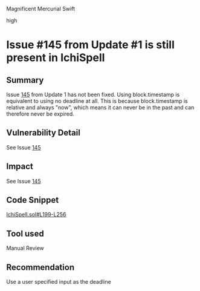 Magnificent Mercurial Swift

high

# Issue #145 from Update #1 is still present in IchiSpell
## Summary

Issue [145](https://github.com/sherlock-audit/2023-04-blueberry-judging/issues/145) from Update 1 has not been fixed. Using block.timestamp is equivalent to using no deadline at all. This is because block.timestamp is relative and always "now", which means it can never be in the past and can therefore never be expired.

## Vulnerability Detail

See Issue [145](https://github.com/sherlock-audit/2023-04-blueberry-judging/issues/145)

## Impact

See Issue [145](https://github.com/sherlock-audit/2023-04-blueberry-judging/issues/145)

## Code Snippet

[IchiSpell.sol#L199-L256](https://github.com/sherlock-audit/2023-07-blueberry/blob/main/blueberry-core/contracts/spell/IchiSpell.sol#L199-L256)

## Tool used

Manual Review

## Recommendation

Use a user specified input as the deadline